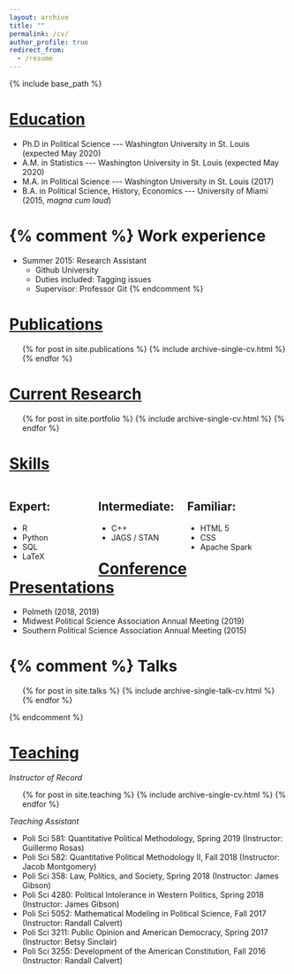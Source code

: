 ```yaml
---
layout: archive
title: ""
permalink: /cv/
author_profile: true
redirect_from:
  - /resume
---
```


{% include base_path %}

<style type="text/css" rel="stylesheet">
.row{clear:both}

.column{
    width: 32%;
    float: left;
}
</style>

<u>Education</u>
======
* Ph.D in Political Science --- Washington University in St. Louis (expected May 2020)
* A.M. in Statistics --- Washington University in St. Louis (expected May 2020)
* M.A. in Political Science --- Washington University in St. Louis  (2017)
* B.A. in Political Science, History, Economics --- University of Miami (2015, *magna cum laud*)

{% comment %}
Work experience
======
* Summer 2015: Research Assistant
  * Github University
  * Duties included: Tagging issues
  * Supervisor: Professor Git
{% endcomment %}

<u>Publications</u>
======
  <ul>{% for post in site.publications %}
    {% include archive-single-cv.html %}
  {% endfor %}</ul>

<u>Current Research</u>
======
  <ul>{% for post in site.portfolio %}
    {% include archive-single-cv.html %}
  {% endfor %}</ul>

<u>Skills</u>
======
<div class='row'>
<div class="column">
        <h2>Expert:</h2>
        <ul>
            <li>R</li>
            <li>Python</li>
            <li>SQL</li>
            <li>LaTeX</li>
        </ul>
    </div>
    <div class="column">
        <h2>Intermediate:</h2>
        <ul>
            <li>C++</li>
            <li>JAGS / STAN</li>
        </ul>
    </div>
    <div class="column">
        <h2>Familiar:</h2>
        <ul>
            <li>HTML 5</li>
            <li>CSS</li>
            <li>Apache Spark</li>
        </ul>
    </div>
</div>

<u>Conference Presentations</u>
======
* Polmeth (2018, 2019)
* Midwest Political Science Association Annual Meeting (2019)
* Southern Political Science Association Annual Meeting (2015)

{% comment %}
Talks
======
  <ul>{% for post in site.talks %}
    {% include archive-single-talk-cv.html %}
  {% endfor %}</ul>
{% endcomment %}
  
<u>Teaching</u>
======
*Instructor of Record*

  <ul>{% for post in site.teaching %}
    {% include archive-single-cv.html %}
  {% endfor %}</ul>

*Teaching Assistant*

* Poli Sci 581: Quantitative Political Methodology, Spring 2019
(Instructor: Guillermo Rosas)
* Poli Sci 582: Quantitative Political Methodology II, Fall 2018
(Instructor: Jacob Montgomery)
* Poli Sci 358: Law, Politics, and Society, Spring 2018
(Instructor: James Gibson)
* Poli Sci 4280: Political Intolerance in Western Politics, Spring 2018
(Instructor: James Gibson)
* Poli Sci 5052: Mathematical Modeling in Political Science, Fall 2017
(Instructor: Randall Calvert)
* Poli Sci 3211: Public Opinion and American Democracy, Spring 2017
(Instructor: Betsy Sinclair)
* Poli Sci 3255: Development of the American Constitution, Fall 2016
(Instructor: Randall Calvert)
